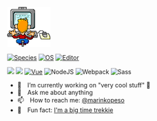 <img src="https://github.com/marinko-peso/marinko-peso/raw/master/coding.gif" width="100">

[![Species](https://img.shields.io/badge/Species-Homo_sapiens-success?style=flat-square&logo=mailchimp&logoColor=white)](https://en.wikipedia.org/wiki/Homo_sapiens)
[![OS](https://img.shields.io/badge/OS-macOS-informational?style=flat-square&logo=apple&logoColor=white)](https://en.wikipedia.org/wiki/MacOS)
[![Editor](https://img.shields.io/badge/Editor-VSCode-blue?style=flat-square&logo=visual-studio-code&logoColor=white)](https://code.visualstudio.com/)

![](https://img.shields.io/badge/Web%20Development-%3C%2F%3E-blueviolet)
![](https://img.shields.io/badge/JavaScript-%3C%2F%3E-yellow)
[![Vue](https://img.shields.io/badge/JavaScript_framework-Vue-success?style=flat-square&logo=vue.js&logoColor=white)](https://vuejs.org/)
![NodeJS](https://img.shields.io/badge/-Nodejs-43853d?style=flat-square&logo=Node.js&logoColor=white)
![Webpack](https://img.shields.io/badge/-Webpack-%232C3A42?style=flat-square&logo=webpack)
![Sass](https://img.shields.io/badge/-Sass-%23CC6699?style=flat-square&logo=sass&logoColor=ffffff)

- 🔭 I’m currently working on "very cool stuff" 🤭
- 💬 Ask me about anything
- 📫 How to reach me: [@marinkopeso](https://twitter.com/marinkopeso)
- 🍿 Fun fact: [I'm a big time trekkie](https://media.makeameme.org/created/i-was-a-ynnh40.jpg)
